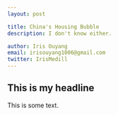 ```yaml
---
layout: post

title: China's Housing Bubble 
description: I don't know either.

author: Iris Ouyang
email: irisouyang1006@gmail.com
twitter: IrisMedill
---
```


## This is my headline

This is some text.

<object width="420" height="315"
data="https://www.youtube.com/watch?v=g8_mWWApeB0">
</object>
